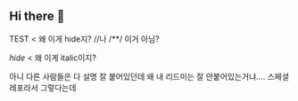 ## Hi there 👋

<!--
**NYClifewithNyx/NYCLifewithNyx** is a ✨ _special_ ✨ repository because its `README.md` (this file) appears on your GitHub profile.

Here are some ideas to get you started:

- 🔭 I’m currently working on ...
- 🌱 I’m currently learning ...
- 👯 I’m looking to collaborate on ...
- 🤔 I’m looking for help with ...
- 💬 Ask me about ...
- 📫 How to reach me: ...
- 😄 Pronouns: ...
- ⚡ Fun fact: ...
--> TEST

<!--hide--> < 왜 이게 hide지? //나 /**/ 이거 아님?
*hide* < 왜 이게 italic이지?

아니 다른 사람들은 다 설명 잘 붙어있던데 왜 내 리드미는 잘 안붙어있는거냐.... 스페셜 레포라서 그렇다는데
